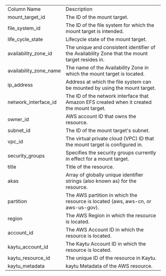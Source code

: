 <table>
	<tr><td>Column Name</td><td>Description</td></tr>
	<tr><td>mount_target_id</td><td>The ID of the mount target.</td></tr>
	<tr><td>file_system_id</td><td>The ID of the file system for which the mount target is intended.</td></tr>
	<tr><td>life_cycle_state</td><td>Lifecycle state of the mount target.</td></tr>
	<tr><td>availability_zone_id</td><td>The unique and consistent identifier of the Availability Zone that the mount target resides in.</td></tr>
	<tr><td>availability_zone_name</td><td>The name of the Availability Zone in which the mount target is located.</td></tr>
	<tr><td>ip_address</td><td>Address at which the file system can be mounted by using the mount target.</td></tr>
	<tr><td>network_interface_id</td><td>The ID of the network interface that Amazon EFS created when it created the mount target.</td></tr>
	<tr><td>owner_id</td><td>AWS account ID that owns the resource.</td></tr>
	<tr><td>subnet_id</td><td>The ID of the mount target's subnet.</td></tr>
	<tr><td>vpc_id</td><td>The virtual private cloud (VPC) ID that the mount target is configured in.</td></tr>
	<tr><td>security_groups</td><td>Specifies the security groups currently in effect for a mount target.</td></tr>
	<tr><td>title</td><td>Title of the resource.</td></tr>
	<tr><td>akas</td><td>Array of globally unique identifier strings (also known as) for the resource.</td></tr>
	<tr><td>partition</td><td>The AWS partition in which the resource is located (aws, aws-cn, or aws-us-gov).</td></tr>
	<tr><td>region</td><td>The AWS Region in which the resource is located.</td></tr>
	<tr><td>account_id</td><td>The AWS Account ID in which the resource is located.</td></tr>
	<tr><td>kaytu_account_id</td><td>The Kaytu Account ID in which the resource is located.</td></tr>
	<tr><td>kaytu_resource_id</td><td>The unique ID of the resource in Kaytu.</td></tr>
	<tr><td>kaytu_metadata</td><td>kaytu Metadata of the AWS resource.</td></tr>
</table>
